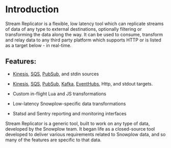 # Introduction

Stream Replicator is a flexible, low latency tool which can replicate streams of data of any type to external destinations, optionally filtering or transforming the data along the way. It can be used to consume, transform and relay data to any third party platform which supports HTTP or is listed as a target below - in real-time.

## Features:

- [Kinesis](https://aws.amazon.com/kinesis), [SQS](https://aws.amazon.com/sqs/), [PubSub](https://cloud.google.com/pubsub), and stdin sources

- [Kinesis](https://aws.amazon.com/kinesis), [SQS](https://aws.amazon.com/sqs/), [PubSub](https://cloud.google.com/pubsub), [Kafka](https://kafka.apache.org/), [EventHubs](https://azure.microsoft.com/en-us/services/event-hubs/), Http, and stdout targets.

- Custom in-flight Lua and JS transformations

- Low-latency Snowplow-specific data transformations

- Statsd and Sentry reporting and monitoring interfaces

Stream Replicator is a generic tool, built to work on any type of data, developed by the Snowplow team. It began life as a closed-source tool developed to deliver various requirements related to Snowplow data, and so many of the features are specific to that data.